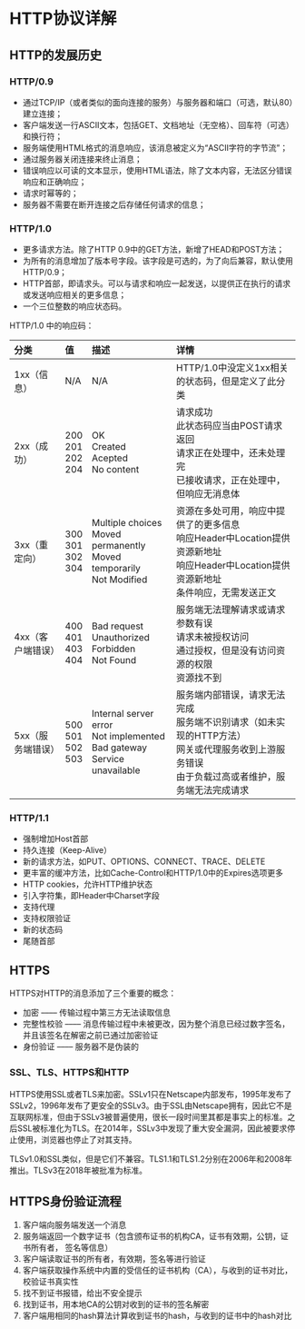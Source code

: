 # HTTP协议详解

## HTTP的发展历史

### HTTP/0.9

- 通过TCP/IP（或者类似的面向连接的服务）与服务器和端口（可选，默认80）建立连接；
- 客户端发送一行ASCII文本，包括GET、文档地址（无空格）、回车符（可选）和换行符；
- 服务端使用HTML格式的消息响应，该消息被定义为“ASCII字符的字节流”；
- 通过服务器关闭连接来终止消息；
- 错误响应以可读的文本显示，使用HTML语法，除了文本内容，无法区分错误响应和正确响应；
- 请求时幂等的；
- 服务器不需要在断开连接之后存储任何请求的信息；

### HTTP/1.0

- 更多请求方法。除了HTTP 0.9中的GET方法，新增了HEAD和POST方法；
- 为所有的消息增加了版本号字段。该字段是可选的，为了向后兼容，默认使用HTTP/0.9；
- HTTP首部，即请求头。可以与请求和响应一起发送，以提供正在执行的请求或发送响应相关的更多信息；
- 一个三位整数的响应状态码。

HTTP/1.0 中的响应码：

| 分类              | 值                             | 描述<img width="150">                                        | 详情                                                         |
| :---------------- | :----------------------------- | :----------------------------------------------------------- | :----------------------------------------------------------- |
| 1xx（信息）       | N/A                            | N/A                                                          | HTTP/1.0中没定义1xx相关的状态码，但是定义了此分类            |
| 2xx（成功）       | 200<br/>201<br/>202<br/>204    | OK<br/>Created<br/>Acepted<br/>No content                    | 请求成功<br/>此状态码应当由POST请求返回<br/>请求正在处理中，还未处理完<br/>已接收请求，正在处理中，但响应无消息体 |
| 3xx（重定向）     | 300<br/>301<br/>302<br/>304    | Multiple choices<br/>Moved permanently<br/>Moved temporarily<br/>Not Modified | 资源在多处可用，响应中提供了的更多信息<br/>响应Header中Location提供资源新地址<br/>响应Header中Location提供资源新地址<br/>条件响应，无需发送正文 |
| 4xx（客户端错误） | 400<br />401<br />403<br />404 | Bad request<br/>Unauthorized<br />Forbidden<br />Not Found   | 服务端无法理解请求或请求参数有误<br/>请求未被授权访问<br />通过授权，但是没有访问资源的权限<br />资源找不到 |
| 5xx（服务端错误） | 500<br />501<br />502<br />503 | Internal server error<br />Not implemented<br />Bad gateway<br />Service unavailable | 服务端内部错误，请求无法完成<br />服务端不识别请求（如未实现的HTTP方法）<br />网关或代理服务收到上游服务错误<br />由于负载过高或者维护，服务端无法完成请求 |

### HTTP/1.1

- 强制增加Host首部
- 持久连接（Keep-Alive）
- 新的请求方法，如PUT、OPTIONS、CONNECT、TRACE、DELETE
- 更丰富的缓冲方法，比如Cache-Control和HTTP/1.0中的Expires选项更多
- HTTP cookies，允许HTTP维护状态
- 引入字符集，即Header中Charset字段
- 支持代理
- 支持权限验证
- 新的状态码
- 尾随首部

## HTTPS

HTTPS对HTTP的消息添加了三个重要的概念：

- 加密 –––– 传输过程中第三方无法读取信息
- 完整性校验 –––– 消息传输过程中未被更改，因为整个消息已经过数字签名，并且该签名在解密之前已通过加密验证
- 身份验证 –––– 服务器不是伪装的

### SSL、TLS、HTTPS和HTTP

HTTPS使用SSL或者TLS来加密。SSLv1只在Netscape内部发布，1995年发布了SSLv2，1996年发布了更安全的SSLv3。由于SSL由Netscape拥有，因此它不是互联网标准，但由于SSLv3被普遍使用，很长一段时间里其都是事实上的标准。之后SSL被标准化为TLS。在2014年，SSLv3中发现了重大安全漏洞，因此被要求停止使用，浏览器也停止了对其支持。

TLSv1.0和SSL类似，但是它们不兼容。TLS1.1和TLS1.2分别在2006年和2008年推出。TLSv3在2018年被批准为标准。

## HTTPS身份验证流程

1. 客户端向服务端发送一个消息
2. 服务端返回一个数字证书（包含颁布证书的机构CA，证书有效期，公钥，证书所有者， 签名等信息）
3. 客户端读取证书的所有者，有效期，签名等进行验证
4. 客户端获取操作系统中内置的受信任的证书机构（CA），与收到的证书对比，校验证书真实性
5. 找不到证书报错，给出不安全提示
6. 找到证书，用本地CA的公钥对收到的证书的签名解密
7. 客户端用相同的hash算法计算收到证书的hash，与收到的证书中的hash对比
